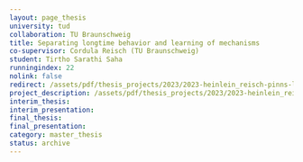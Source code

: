 ```yaml
---
layout: page_thesis
university: tud
collaboration: TU Braunschweig
title: Separating longtime behavior and learning of mechanisms
co-supervisor: Cordula Reisch (TU Braunschweig)
student: Tirtho Sarathi Saha
runningindex: 22
nolink: false
redirect: /assets/pdf/thesis_projects/2023/2023-heinlein_reisch-pinns-longtime_behavior/project_description.pdf
project_description: /assets/pdf/thesis_projects/2023/2023-heinlein_reisch-pinns-longtime_behavior/project_description.pdf
interim_thesis:
interim_presentation:
final_thesis:
final_presentation:
category: master_thesis
status: archive
---
```

